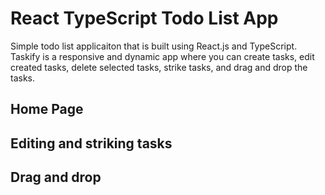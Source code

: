 # React TypeScript Todo List App
Simple todo list applicaiton that is built using React.js and TypeScript. Taskify is a responsive and dynamic app where you can create tasks, edit created tasks, delete selected tasks, strike tasks, and drag and drop the tasks.

## Home Page

## Editing and striking tasks

## Drag and drop
